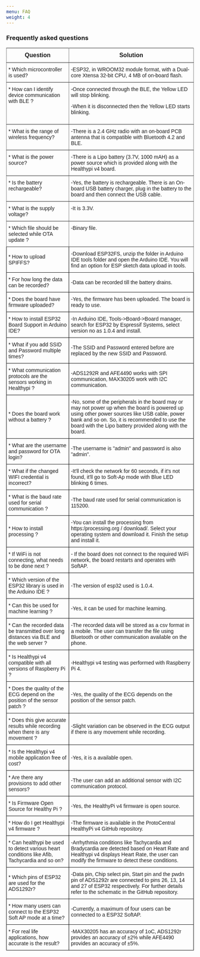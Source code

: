 ```yaml
---
menu: FAQ
weight: 4
---
```

### Frequently asked questions

<style type="text/css">
.tg  {border-collapse:collapse;border-spacing:0;}
.tg td{font-family: Arial, sans-serif;font-size:14px;padding:10px 5px;border-style:solid;border-width:1px;overflow:hidden;word-break:normal;border-color:black;}
.tg th{font-family: Arial, sans-serif;font-size:14px;font-weight:normal;padding:10px 5px;border-style:solid;border-width:1px;overflow:hidden;word-break:normal;border-color:black;}
.tg .tg-ui9f{font-size:16px;font-family:Tahoma, Geneva, sans-serif !important;; border-color: inherit; text-align: center; vertical-align: top}
.tg .tg-0pky{border-color: inherit; text-align: left; vertical-align: top}
</style>
<table class="tg">
  <tr>
    <th class="tg-ui9f"><span style="font-weight: bold">Question</span></th>
    <th class="tg-ui9f"><span style="font-weight: bold">Solution</span></th>
  </tr>
  <tr>
    <td class="tg-0pky">* Which microcontroller is used?</td>
    <td class="tg-0pky">-ESP32, in WROOM32 module format, with a Dual-core Xtensa 32-bit CPU, 4 MB of on-board flash.</td>
  </tr>
  <tr>
    <td class="tg-0pky">* How can I identify device communication with BLE ?</td>
    <td class="tg-0pky">-Once connected through the BLE, the Yellow LED will stop blinking.                                                                                                                                       


   -When it is disconnected then the Yellow LED starts blinking.</td>
  </tr>

  <tr>
    <td class="tg-0pky">* What is the range of wireless frequency?</td>
    <td class="tg-0pky">-There is a 2.4 GHz radio with an on-board PCB antenna that is compatible with Bluetooth 4.2 and BLE.</td>
  </tr>
  <tr>
    <td class="tg-0pky">* What is the power source?</td>
    <td class="tg-0pky">-There is a Lipo battery (3.7V, 1000 mAH) as a power source which is provided along with the Healthypi v4 board.</td>
  </tr>
  <tr>
    <td class="tg-0pky">* Is the battery rechargeable?</td>
    <td class="tg-0pky">-Yes, the battery is rechargeable. There is an On-board USB battery charger, plug in the battery to the board and then connect the USB cable.</td>
  </tr>
  <tr>
    <td class="tg-0pky">* What is the supply voltage?</td>
    <td class="tg-0pky">-It is 3.3V.</td>
  </tr>
  <tr>
    <td class="tg-0pky">* Which file should be selected while OTA update ?</td>
    <td class="tg-0pky">-Binary file.</td>
  </tr>
  <tr>
    <td class="tq-0pky">* How to upload SPIFFS?</td>
    <td class="tg-0pky">-Download ESP32FS, unzip the folder in Arduino IDE tools folder and  open the Arduino IDE. You will find an option for ESP sketch data upload in tools.</td>
  </tr>
  <tr>
    <td class="tq-0pky">* For how long the data can be recorded?</td>
    <td class="tq-0pky">-Data can be recorded till the battery drains.</td>
  </tr>
    <tr>
    <td class="tq-0pky">* Does the board have firmware uploaded? </td>
    <td class="tq-0pky">-Yes, the firmware has been uploaded. The board is ready to use.</td>
  </tr>
  </tr>
    <tr>
    <td class="tq-0pky">* How to install ESP32 Board Support in Arduino IDE?</td>
    <td class="tq-0pky">-In Arduino IDE, Tools->Board->Board manager, search for ESP32 by Espressif Systems, select version no as 1.0.4 and install.</td>
  </tr>
  <tr>
    <td class="tq-0pky">* What if you add SSID and Password multiple times? </td>
    <td class="tq-0pky">-The SSID and Password entered before are replaced by the new SSID and Password.</td>
  </tr>
  </tr>
    <tr>
    <td class="tq-0pky">* What communication protocols are the sensors working in Healthypi ? </td>
    <td class="tq-0pky">-ADS1292R and AFE4490 works with SPI communication, MAX30205 work with I2C communication.</td>
  </tr>
  <tr>
    <td class="tq-0pky">* Does the board work without a battery ?</td>
    <td class="tq-0pky">-No, some of the peripherals in the board may or may not power up  when the board is powered up using other power sources like USB cable, power bank and so on. So, it is recommended to use the board with the Lipo battery provided along with the board.</td>
  </tr>
  <tr>
    <td class="tq-0pky">* What are the username and password for OTA login?</td>
    <td class="tq-0pky">-The username is "admin" and password is also "admin".</td>
  </tr>
  <tr>
    <td class="tq-0pky">* What if the changed WIFI credential is incorrect? </td>
    <td class="tq-0pky">-It'll check the network for 60 seconds, if it's not found, it'll go to Soft-Ap mode with Blue LED blinking 6 times.</td>
  </tr>
  <tr>
    <td class="tq-0pky">* What is the baud rate used for serial communication ?</td>
    <td class="tq-0pky">-The baud rate used for serial communication is 115200.</td>
  </tr>
  <tr>
    <td class="tq-0pky">* How to install processing ?</td>
    <td class="tq-0pky">-You can install the processing from https:/processing.org / download/.  Select your operating system and download it.  Finish the setup and install it.</td>
  </tr>
  <tr>
    <td class="tq-0pky">* If WiFi is not connecting, what needs to be done next ?</td>
    <td class="tq-0pky">- If the board does not connect to the required WiFi network, the board restarts and operates with SoftAP.</td>
  </tr>
  <tr>
    <td class="tq-0pky">* Which version of the ESP32 library is used in the Arduino IDE ?</td>
    <td class="tq-0pky">-The version of esp32 used is 1.0.4.</td>
  </tr>
  <tr>
    <td class="tq-0pky">* Can this be used for machine learning ?</td>
    <td class="tq-0pky">-Yes, it can be used for machine learning.</td>
  </tr>
  <tr>
    <td class="tq-0pky">* Can the recorded data be transmitted over long distances via BLE and the web server ?</td>
    <td class="tq-0pky">-The recorded data will be stored as a csv format in a mobile. The user can transfer the file using Bluetooth or other communication available on the phone.</td>
  </tr>
  <tr>
    <td class="tq-0pky">* Is Healthypi v4 compatible with all versions of Raspberry Pi ?</td>
    <td class="tq-0pky">-Healthypi v4 testing was performed with Raspberry Pi 4.</td>
  </tr>
  <tr>
    <td class="tq-0pky">* Does the quality of the ECG depend on the position of the sensor patch ?</td>
    <td class="tq-0pky">-Yes, the quality of the ECG depends on the position of the sensor patch.</td>
  </tr>
  <tr>
    <td class="tq-0pky">* Does this give accurate results while recording when there is any movement ?</td>
    <td class="tq-0pky">-Slight variation can be observed in the ECG output if there is any movement while recording.</td>
  </tr>
  <tr>
    <td class="tq-0pky">* Is the Healthypi v4  mobile application free of cost? </td>
    <td class="tq-0pky">-Yes, it is a available open.</td>
  </tr>
  <tr>
    <td class="tq-0pky">* Are there any provisions to add other sensors?</td>
    <td class="tq-0pky">-The user can add an additional sensor with I2C communication protocol.</td>
  </tr>
  <tr>
    <td class="tq-0pky">* Is Firmware Open Source for Healthy Pi ?</td>
    <td class="tq-0pky">-Yes, the HealthyPi v4 firmware is open source.</td>
  </tr>
  <tr>
    <td class="tq-0pky">* How do I get Healthypi v4 firmware ?</td>
    <td class="tq-0pky">-The firmware is available in the ProtoCentral HealthyPi v4 GitHub repository.</td>
  </tr>
 <tr>
    <td class="tq-0pky">* Can healthypi be used to detect various heart conditions like Afib, Tachycardia and so on?</td>
    <td class="tq-0pky">-Arrhythmia conditions like Tachycardia and Bradycardia are detected based on Heart Rate and Healthypi v4 displays Heart Rate, the user can modify the firmware to detect these conditions.</td>
  </tr>
  <tr>
    <td class="tq-0pky">* Which pins of ESP32 are used for the ADS1292r?</td>
    <td class="tq-0pky">-Data pin, Chip select pin, Start pin and the pwdn pin of ADS1292r are connected to pins 26, 13, 14 and 27 of ESP32 respectively. For further details refer to the schematic in the GitHub repository.</td>
  </tr>
  <tr>
    <td class="tq-0pky">* How many users can connect to the ESP32 Soft AP mode at a time?</td>
    <td class="tq-0pky">-Currently, a maximum of four users can be connected to a ESP32 SoftAP.</td>
  </tr>
  <tr>
    <td class="tq-0pky">* For real life applications, how accurate is the result?</td>
    <td class="tq-0pky">-MAX30205 has an accuracy of 1oC, ADS1292r provides an accuracy of ±2% while AFE4490 provides an accuracy of ±5%.</td>
  </tr>
</table>
